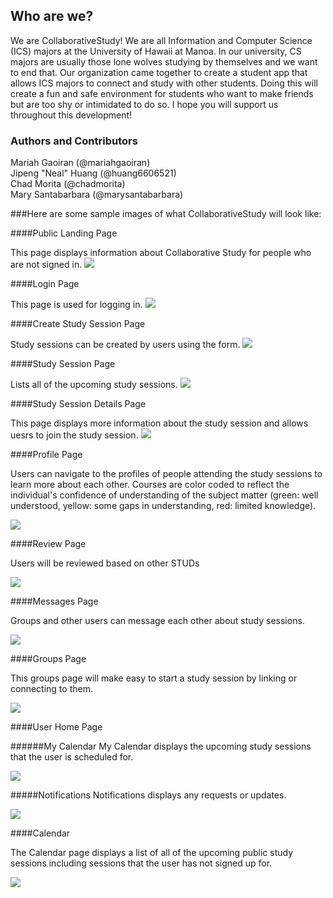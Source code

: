 ## Who are we?
We are CollaborativeStudy! We are all Information and Computer Science (ICS) majors at the University of Hawaii at Manoa. In our university, CS majors are usually those lone wolves studying by themselves and we want to end that. Our organization came together to create a student app that allows ICS majors to connect and study with other students. Doing this will create a fun and safe environment for students who want to make friends but are too shy or intimidated to do so. I hope you will support us throughout this development!

### Authors and Contributors
Mariah Gaoiran (@mariahgaoiran) <br>
Jipeng "Neal" Huang (@huang6606521) <br>
Chad Morita (@chadmorita) <br>
Mary Santabarbara (@marysantabarbara) <br>

###Here are some sample images of what CollaborativeStudy will look like:

####Public Landing Page

This page displays information about Collaborative Study for people who are not signed in.
<img class="ui fluid centered image" src="/screenshots/Chad/public-landing.png">


####Login Page

This page is used for logging in.
<img class="ui fluid centered image" src="/screenshots/Chad/login.png">


####Create Study Session Page

Study sessions can be created by users using the form.
<img class="ui fluid centered image" src="/screenshots/Chad/create-study-session-2.png">


####Study Session Page

Lists all of the upcoming study sessions.
<img class="ui fluid centered image" src="/screenshots/Chad/study-session.png">


####Study Session Details Page

This page displays more information about the study session and allows uesrs to join the study session.
<img class="ui fluid centered image" src="/screenshots/Chad/study-session-details.png">


####Profile Page

Users can navigate to the profiles of people attending the study sessions to learn more about each other. Courses are color coded to reflect the individual's confidence of understanding of the subject matter (green: well understood, yellow: some gaps in understanding, red: limited knowledge).

<img class="ui fluid centered image" src="/screenshots/Chad/profile-2.png">


####Review Page

Users will be reviewed based on other STUDs

<img class="ui fluid centered image" src="/screenshots/Marys/reveiw-page.png">


####Messages Page

Groups and other users can message each other about study sessions.

<img class="ui fluid centered image" src="/screenshots/Marys/messages-page.png">


####Groups Page

This groups page will make easy to start a study session by linking or connecting to them.

<img class="ui fluid centered image" src="/screenshots/Marys/groups-page.png">


####User Home Page

######My Calendar
My Calendar displays the upcoming study sessions that the user is scheduled for.

<img class="ui fluid centered image" src="/screenshots/Chad/user-home1.png">


#####Notifications
Notifications displays any requests or updates.

<img class="ui fluid centered image" src="/screenshots/Chad/user-home2.png">


####Calendar

The Calendar page displays a list of all of the upcoming public study sessions including sessions that the user has not signed up for.

 <img class="ui fluid centered image" src="/screenshots/Chad/calendar.png">
